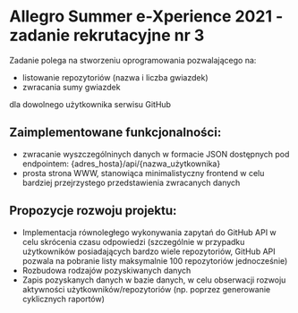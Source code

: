 # Allegro Summer e-Xperience 2021 - zadanie rekrutacyjne nr 3

Zadanie polega na stworzeniu oprogramowania pozwalającego na:

- listowanie repozytoriów (nazwa i liczba gwiazdek)
- zwracania sumy gwiazdek

dla dowolnego użytkownika serwisu GitHub

## Zaimplementowane funkcjonalności:

- zwracanie wyszczególninych danych w formacie JSON dostępnych pod endpointem: {adres_hosta}/api/{nazwa_użytkownika}
- prosta strona WWW, stanowiąca minimalistyczny frontend w celu bardziej przejrzystego przedstawienia zwracanych danych

## Propozycje rozwoju projektu:

- Implementacja równoległego wykonywania zapytań do GitHub API w celu skrócenia czasu odpowiedzi (szczególnie w przypadku użytkowników posiadających bardzo wiele repozytoriów, GitHub API pozwala na pobranie listy maksymalnie 100 repozytoriów jednocześnie)
- Rozbudowa rodzajów pozyskiwanych danych
- Zapis pozyskanych danych w bazie danych, w celu obserwacji rozwoju aktywności użytkowników/repozytoriów (np. poprzez generowanie cyklicznych raportów)
